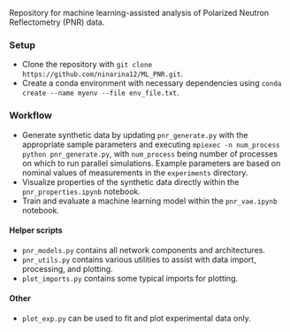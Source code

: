 Repository for machine learning-assisted analysis of Polarized Neutron Reflectometry (PNR) data.

### Setup
- Clone the repository with `git clone https://github.com/ninarina12/ML_PNR.git`.
- Create a conda environment with necessary dependencies using `conda create --name myenv --file env_file.txt`.

### Workflow
- Generate synthetic data by updating `pnr_generate.py` with the appropriate sample parameters and executing `mpiexec -n num_process python pnr_generate.py`, with `num_process` being number of processes on which to run parallel simulations. Example parameters are based on nominal values of measurements in the `experiments` directory.
- Visualize properties of the synthetic data directly within the `pnr_properties.ipynb` notebook.
- Train and evaluate a machine learning model within the `pnr_vae.ipynb` notebook.

#### Helper scripts
- `pnr_models.py` contains all network components and architectures.
- `pnr_utils.py` contains various utilities to assist with data import, processing, and plotting.
- `plot_imports.py` contains some typical imports for plotting.

#### Other
- `plot_exp.py` can be used to fit and plot experimental data only.